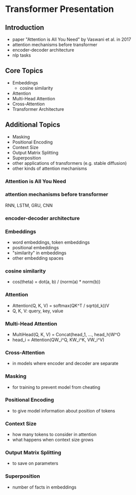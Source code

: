 # Transformer  Presentation

## Introduction

- paper "Attention is All You Need" by Vaswani et al. in 2017
- attention mechanisms before transformer
- encoder-decoder architecture
- nlp tasks

## Core Topics

- Embeddings
  - cosine similarity
- Attention
- Multi-Head Attention
- Cross-Attention
- Transformer Architecture

## Additional Topics

- Masking
- Positional Encoding
- Context Size
- Output Matrix Splitting
- Superposition
- other applications of transformers (e.g. stable diffusion)
- other kinds of attention mechanisms

### Attention is All You Need

### attention mechanisms before transformer

RNN, LSTM, GRU, CNN

### encoder-decoder architecture

### Embeddings

- word embeddings, token embeddings
- positional embeddings
- "similarity" in embeddings
- other embedding spaces

### cosine similarity

- cos(theta) = dot(a, b) / (norm(a) * norm(b))

### Attention

- Attention(Q, K, V) = softmax(QK^T / sqrt(d_k))V
- Q, K, V: query, key, value

### Multi-Head Attention

- MultiHead(Q, K, V) = Concat(head_1, ..., head_h)W^O
- head_i = Attention(QW_i^Q, KW_i^K, VW_i^V)

### Cross-Attention

- in models where encoder and decoder are separate

### Masking

- for training to prevent model from cheating

### Positional Encoding

- to give model information about position of tokens

### Context Size

- how many tokens to consider in attention
- what happens when context size grows

### Output Matrix Splitting

- to save on parameters

### Superposition

- number of facts in embeddings